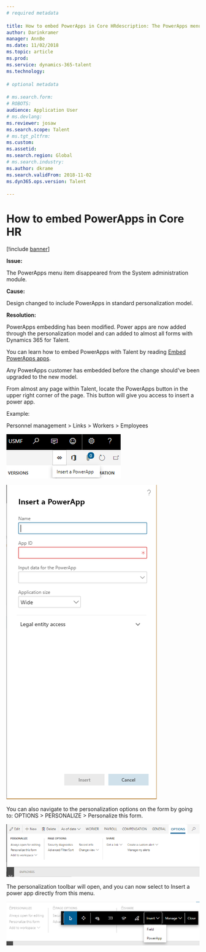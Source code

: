 ```yaml
---
# required metadata

title: How to embed PowerApps in Core HRdescription: The PowerApps menu item disappeared from the System administration module.
author: Darinkramer
manager: AnnBe
ms.date: 11/02/2018
ms.topic: article
ms.prod: 
ms.service: dynamics-365-talent
ms.technology: 

# optional metadata

# ms.search.form: 
# ROBOTS: 
audience: Application User
# ms.devlang: 
ms.reviewer: josaw
ms.search.scope: Talent
# ms.tgt_pltfrm: 
ms.custom: 
ms.assetid: 
ms.search.region: Global
# ms.search.industry: 
ms.author: dkrame
ms.search.validFrom: 2018-11-02
ms.dyn365.ops.version: Talent

---
```


# How to embed PowerApps in Core HR

[!include [banner](includes/banner.md)]


**Issue:**

The PowerApps menu item disappeared from the System administration module.

**Cause:**

Design changed to include PowerApps in standard personalization model.

**Resolution:**

PowerApps embedding has been modified. Power apps are now added through the
personalization model and can added to almost all forms with Dynamics 365 for
Talent.

You can learn how to embed PowerApps with Talent by reading [Embed PowerApps apps](https://docs.microsoft.com/en-us/dynamics365/unified-operations/fin-and-ops/get-started/embed-power-apps).

Any PowerApps customer has embedded before the change should've been upgraded to
the new model.

From almost any page within Talent, locate the PowerApps button in the upper
right corner of the page. This button will give you access to insert a power
app.

Example:

Personnel management \> Links \> Workers \> Employees

![](media/png.png)

![](media/insert-powerapp.png)

You can also navigate to the personalization options on the form by going to:
OPTIONS \> PERSONALIZE \> Personalize this form.

![](media/options.png)

The personalization toolbar will open, and you can now select to Insert a power
app directly from this menu.

![](media/powerapp-bar.png)

